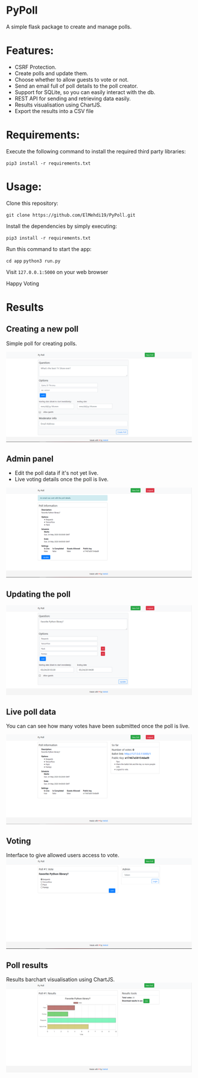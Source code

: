# PyPoll
A simple flask package to create and manage polls.

# Features:

* CSRF Protection.
* Create polls and update them.
* Choose whether to allow guests to vote or not. 
* Send an email full of poll details to the poll creator.
* Support for SQLite, so you can easily interact with the db.
* REST API for sending and retrieving data easily.
* Results visualisation using ChartJS.
* Export the results into a CSV file

# Requirements:

Execute the following command to install the required third party libraries:<br />

`pip3 install -r requirements.txt`

# Usage:
Clone this repository:

`git clone https://github.com/ElMehdi19/PyPoll.git`

Install the dependencies by simply executing:

`pip3 install -r requirements.txt`

Run this command to start the app:

`cd app`
`python3 run.py`

Visit `127.0.0.1:5000` on your web browser

Happy Voting


# Results

## Creating a new poll
Simple poll for creating polls.

![Creating a new poll](preview/createpoll.PNG)

## Admin panel
* Edit the poll data if it's not yet live.
* Live voting details once the poll is live.

![Admin panel](preview/adminview.PNG)

## Updating the poll
![Updating the poll](preview/updatepoll.PNG)

## Live poll data
You can can see how many votes have been submitted once the poll is live.

![Live poll data](preview/livepoll.PNG)

## Voting
Interface to give allowed users access to vote.
![Voting](preview/voting.PNG)

## Poll results
Results barchart visualisation using ChartJS.
![Poll results](preview/results.PNG)